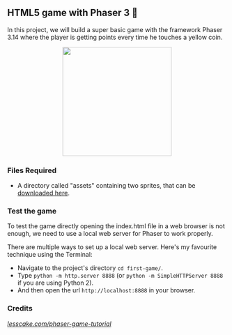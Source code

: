 ## HTML5 game with Phaser 3 :robot:
In this project, we will build a super basic game with the framework Phaser 3.14 where the player is getting points every time he touches a yellow coin.

<p align="center">
 <img height=250 src="https://www.lesscake.com/tutimg/1/v3.gif"><br>
</p>

### Files Required
* A directory called "assets" containing two sprites, that can be [downloaded here](https://www.lesscake.com/data/assets-1.zip).

### Test the game
To test the game directly opening the index.html file in a web browser is not enough, we need to use a local web server for Phaser to work properly.

There are multiple ways to set up a local web server. Here's my favourite technique using the Terminal:
* Navigate to the project's directory ```cd first-game/```.
* Type ```python -m http.server 8888``` (or ```python -m SimpleHTTPServer 8888``` if you are using Python 2).
* And then open the url ```http://localhost:8888``` in your browser.

### Credits
[_lesscake.com/phaser-game-tutorial_](https://www.lesscake.com/phaser-game-tutorial)